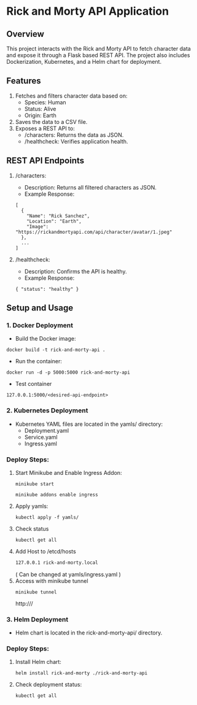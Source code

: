 # Rick and Morty API Application

## Overview
This project interacts with the Rick and Morty API to fetch character data and expose it through a Flask based REST API. The project also includes Dockerization, Kubernetes, and a Helm chart for deployment.

## Features
1. Fetches and filters character data based on:
   - Species: Human
   - Status: Alive
   - Origin: Earth
2. Saves the data to a CSV file.
3. Exposes a REST API to:
   - /characters: Returns the data as JSON.
   - /healthcheck: Verifies application health.

## REST API Endpoints
1. /characters:
   - Description: Returns all filtered characters as JSON.
   - Example Response:
    ```
    [
      {
        "Name": "Rick Sanchez",
        "Location": "Earth",
        "Image": "https://rickandmortyapi.com/api/character/avatar/1.jpeg"
      },
      ...
    ]
    ```

2. /healthcheck:
   - Description: Confirms the API is healthy.
   - Example Response:
    ```
    { "status": "healthy" }
    ```

## Setup and Usage

### 1. Docker Deployment
- Build the Docker image:
 ```
 docker build -t rick-and-morty-api .
 ```
- Run the container:
 ```
 docker run -d -p 5000:5000 rick-and-morty-api
 ```
- Test container
 ```
 127.0.0.1:5000/<desired-api-endpoint>
 ```

### 2. Kubernetes Deployment
- Kubernetes YAML files are located in the yamls/ directory:
  - Deployment.yaml
  - Service.yaml
  - Ingress.yaml

### Deploy Steps:
1. Start Minikube and Enable Ingress Addon:
    ``` 
    minikube start
    ```
    ```
    minikube addons enable ingress
    ```
2. Apply yamls:
    ```
    kubectl apply -f yamls/
    ```
3. Check status
    ```
    kubectl get all
    ```
4. Add Host to /etcd/hosts
    ```txt
    127.0.0.1 rick-and-morty.local
    ```
    ( Can be changed at yamls/ingress.yaml )
4. Access with minikube tunnel
    ```
    minikube tunnel
    ```
    http://<your-host>/<desired-api-endpoint>


### 3. Helm Deployment
- Helm chart is located in the rick-and-morty-api/ directory.

### Deploy Steps:
1. Install Helm chart:
    ```
    helm install rick-and-morty ./rick-and-morty-api
    ```
2. Check deployment status:
    ```
    kubectl get all
    ```
